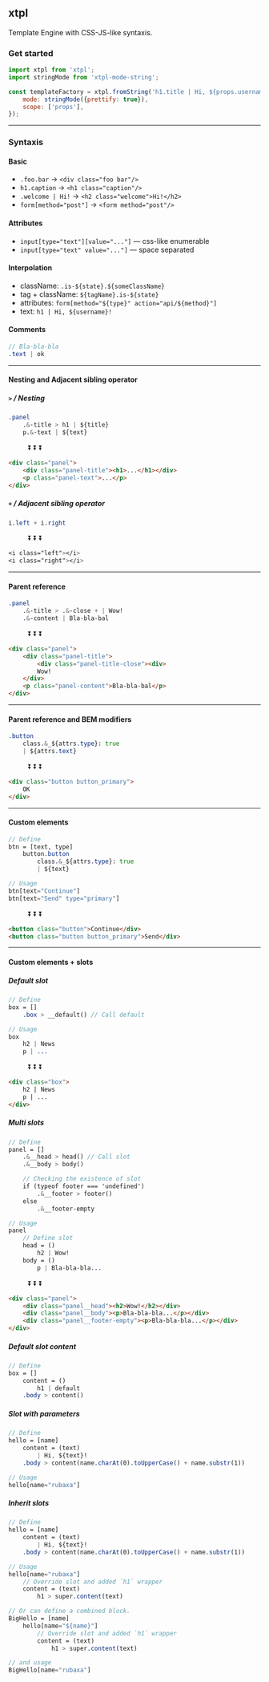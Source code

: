 xtpl
----
Template Engine with CSS-JS-like syntaxis.


### Get started

```js
import xtpl from 'xtpl';
import stringMode from 'xtpl-mode-string';

const templateFactory = xtpl.fromString('h1.title | Hi, ${props.username}!', {
	mode: stringMode({prettify: true}),
	scope: ['props'],
});
```

---

### Syntaxis

#### Basic

 - `.foo.bar` -> `<div class="foo bar"/>`
 - `h1.caption` -> `<h1 class="caption"/>`
 - `.welcome | Hi!` -> `<h2 class="welcome">Hi!</h2>`
 - `form[method="post"]` -> `<form method="post"/>`


#### Attributes

 - `input[type="text"][value="..."]` — css-like enumerable
 - `input[type="text" value="..."]` — space separated


#### Interpolation

 - className: `.is-${state}.${someClassName}`
 - tag + className: `${tagName}.is-${state}`
 - attributes: `form[method="${type}" action="api/${method}"]`
 - text: `h1 | Hi, ${username}!`


#### Comments
```sass
// Bla-bla-bla
.text | ok
```

---


#### Nesting and Adjacent sibling operator

##### `>` / Nesting

```sass
.panel
	.&-title > h1 | ${title}
	p.&-text | ${text}
```

&nbsp; &nbsp; &nbsp; &nbsp; &nbsp;  :arrow_double_down:  :arrow_double_down:  :arrow_double_down:

```html
<div class="panel">
	<div class="panel-title"><h1>...</h1></div>
	<p class="panel-text">...</p>
</div>
```


##### `+` / Adjacent sibling operator

```sass
i.left + i.right
```

&nbsp; &nbsp; &nbsp; &nbsp; &nbsp;  :arrow_double_down:  :arrow_double_down:  :arrow_double_down:

```sass
<i class="left"></i>
<i class="right"></i>
```

---


#### Parent reference

```sass
.panel
	.&-title > .&-close + | Wow!
	.&-content | Bla-bla-bal
```

&nbsp; &nbsp; &nbsp; &nbsp; &nbsp;  :arrow_double_down:  :arrow_double_down:  :arrow_double_down:

```html
<div class="panel">
	<div class="panel-title">
		<div class="panel-title-close"><div>
		Wow!
	</div>
	<p class="panel-content">Bla-bla-bal</p>
</div>
```


---


#### Parent reference and BEM modifiers

```sass
.button
	class.&_${attrs.type}: true
	| ${attrs.text}
```

&nbsp; &nbsp; &nbsp; &nbsp; &nbsp;  :arrow_double_down:  :arrow_double_down:  :arrow_double_down:

```html
<div class="button button_primary">
	OK
</div>
```

---

#### Custom elements

```sass
// Define
btn = [text, type]
	button.button
		class.&_${attrs.type}: true
		| ${text}

// Usage
btn[text="Continue"]
btn[text="Send" type="primary"]
```

&nbsp; &nbsp; &nbsp; &nbsp; &nbsp;  :arrow_double_down:  :arrow_double_down:  :arrow_double_down:

```html
<button class="button">Continue</div>
<button class="button button_primary">Send</div>
```

---

#### Custom elements + slots

##### Default slot
```sass
// Define
box = []
	.box > __default() // Call default

// Usage
box
	h2 | News
	p | ...
```

&nbsp; &nbsp; &nbsp; &nbsp; &nbsp;  :arrow_double_down:  :arrow_double_down:  :arrow_double_down:

```html
<div class="box">
	h2 | News
	p | ...
</div>
```

##### Multi slots
```sass
// Define
panel = []
	.&__head > head() // Call slot
	.&__body > body()

	// Checking the existence of slot
	if (typeof footer === 'undefined')
		.&__footer > footer()
	else
		.&__footer-empty

// Usage
panel
	// Define slot
	head = ()
		h2 | Wow!
	body = ()
		p | Bla-bla-bla...
```

&nbsp; &nbsp; &nbsp; &nbsp; &nbsp;  :arrow_double_down:  :arrow_double_down:  :arrow_double_down:

```html
<div class="panel">
	<div class="panel__head"><h2>Wow!</h2></div>
	<div class="panel__body"><p>Bla-bla-bla...</p></div>
	<div class="panel__footer-empty"><p>Bla-bla-bla...</p></div>
</div>
```


##### Default slot content
```sass
// Define
box = []
	content = ()
		h1 | default
	.body > content()

```


##### Slot with parameters
```sass
// Define
hello = [name]
	content = (text)
		| Hi, ${text}!
	.body > content(name.charAt(0).toUpperCase() + name.substr(1))

// Usage
hello[name="rubaxa"]
```


##### Inherit slots
```sass
// Define
hello = [name]
	content = (text)
		| Hi, ${text}!
	.body > content(name.charAt(0).toUpperCase() + name.substr(1))

// Usage
hello[name="rubaxa"]
	// Override slot and added `h1` wrapper
	content = (text)
		h1 > super.content(text)

// Or can define a combined block.
BigHello = [name]
	hello[name="${name}"]
		// Override slot and added `h1` wrapper
		content = (text)
			h1 > super.content(text)

// and usage
BigHello[name="rubaxa"]
```
